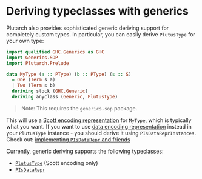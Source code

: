 # Deriving typeclasses with generics

Plutarch also provides sophisticated generic deriving support for completely custom types. In particular, you can easily derive `PlutusType` for your own type:

```hs
import qualified GHC.Generics as GHC
import Generics.SOP
import Plutarch.Prelude

data MyType (a :: PType) (b :: PType) (s :: S)
  = One (Term s a)
  | Two (Term s b)
  deriving stock (GHC.Generic)
  deriving anyclass (Generic, PlutusType)
```

> Note: This requires the `generics-sop` package.

This will use a [Scott encoding representation](./../Concepts/Data%20and%20Scott%20encoding.md#scott-encoding) for `MyType`, which is typically what you want. If you want to use [data encoding representation](./../Concepts/Data%20and%20Scott%20encoding.md) instead in your `PlutusType` instance - you should derive it using `PIsDataReprInstances`. Check out: [implementing `PIsDataRepr` and friends](./../Typeclasses/PIsDataRepr%20and%20PDataFields.md#implementing-pisdatarepr-and-friends)

Currently, generic deriving supports the following typeclasses:

- [`PlutusType`](./../Typeclasses/PlutusType,%20PCon,%20and%20PMatch.md#implementing-plutustype-for-your-own-types-scott-encoding) (Scott encoding only)
- [`PIsDataRepr`](./../Typeclasses/PIsDataRepr%20and%20PDataFields.md#implementing-pisdatarepr-and-friends)
